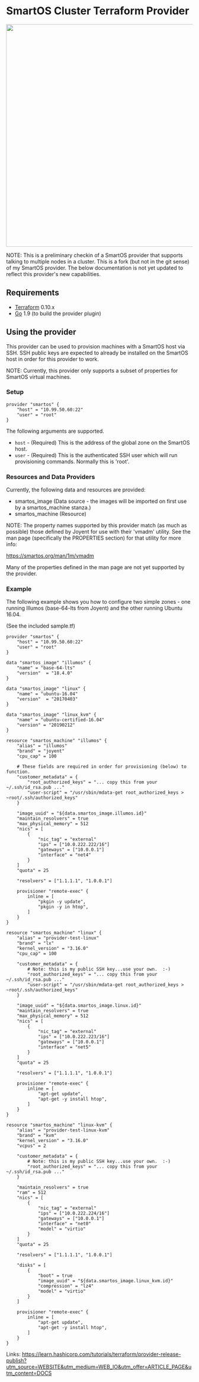 SmartOS Cluster Terraform Provider
=========================

<img src="https://cdn.rawgit.com/hashicorp/terraform-website/master/content/source/assets/images/logo-hashicorp.svg" width="600px">

NOTE: This is a preliminary checkin of a SmartOS provider that supports talking to multiple nodes in a cluster.  This is a fork (but not in the git sense) of my SmartOS provider.   The below documentation is not yet updated to reflect this provider's new capabilities.


Requirements
------------

-	[Terraform](https://www.terraform.io/downloads.html) 0.10.x
-	[Go](https://golang.org/doc/install) 1.9 (to build the provider plugin)

Using the provider
------------------

This provider can be used to provision machines with a SmartOS host via SSH.  SSH public keys are expected to already be installed on the SmartOS host in order for this provider to work.   

NOTE: Currently, this provider only supports a subset of properties for SmartOS virtual machines.

### Setup ###

```hcl
provider "smartos" {
    "host" = "10.99.50.60:22"
    "user" = "root"
}
```

The following arguments are supported.

- `host` - (Required) This is the address of the global zone on the SmartOS host.
- `user` - (Required) This is the authenticated SSH user which will run provisioning commands.   Normally this is 'root'.

### Resources and Data Providers ###

Currently, the following data and resources are provided:

- smartos_image (Data source - the images will be imported on first use by a smartos_machine stanza.)
- smartos_machine (Resource)

NOTE: The property names supported by this provider match (as much as possible) those defined by Joyent for use with their 'vmadm' utility.   See the man page (specifically the PROPERTIES section) for that utility for more info:

https://smartos.org/man/1m/vmadm

Many of the properties defined in the man page are not yet supported by the provider.

### Example ###

The following example shows you how to configure two simple zones - one running Illumos (base-64-lts from Joyent) and the other running Ubuntu 16.04.

(See the included sample.tf)

```hcl
provider "smartos" {
    "host" = "10.99.50.60:22"
    "user" = "root"
}

data "smartos_image" "illumos" {
    "name" = "base-64-lts"
    "version"  = "18.4.0"
}

data "smartos_image" "linux" {
    "name" = "ubuntu-16.04"
    "version"  = "20170403"
}

data "smartos_image" "linux_kvm" {
    "name" = "ubuntu-certified-16.04"
    "version" = "20190212"
}

resource "smartos_machine" "illumos" {
    "alias" = "illumos"
    "brand" = "joyent"
    "cpu_cap" = 100

    # These fields are required in order for provisioning (below) to function.
    "customer_metadata" = {
        "root_authorized_keys" = "... copy this from your ~/.ssh/id_rsa.pub ..."
        "user-script" = "/usr/sbin/mdata-get root_authorized_keys > ~root/.ssh/authorized_keys"
    }

    "image_uuid" = "${data.smartos_image.illumos.id}"
    "maintain_resolvers" = true
    "max_physical_memory" = 512
    "nics" = [
        {
            "nic_tag" = "external"
            "ips" = ["10.0.222.222/16"]
            "gateways" = ["10.0.0.1"]
            "interface" = "net4"
        }
    ]
    "quota" = 25

    "resolvers" = ["1.1.1.1", "1.0.0.1"]

    provisioner "remote-exec" {
        inline = [
            "pkgin -y update",
            "pkgin -y in htop",
        ]
    }
}

resource "smartos_machine" "linux" {
    "alias" = "provider-test-linux"
    "brand" = "lx"
    "kernel_version" = "3.16.0"
    "cpu_cap" = 100

    "customer_metadata" = {
        # Note: this is my public SSH key...use your own.  :-)
        "root_authorized_keys" = "... copy this from your ~/.ssh/id_rsa.pub ..."
        "user-script" = "/usr/sbin/mdata-get root_authorized_keys > ~root/.ssh/authorized_keys"
    }

    "image_uuid" = "${data.smartos_image.linux.id}"
    "maintain_resolvers" = true
    "max_physical_memory" = 512
    "nics" = [
        {
            "nic_tag" = "external"
            "ips" = ["10.0.222.223/16"]
            "gateways" = ["10.0.0.1"]
            "interface" = "net5"
        }
    ]
    "quota" = 25

    "resolvers" = ["1.1.1.1", "1.0.0.1"]

    provisioner "remote-exec" {
        inline = [
            "apt-get update",
            "apt-get -y install htop",
        ]
    }
}

resource "smartos_machine" "linux-kvm" {
    "alias" = "provider-test-linux-kvm"
    "brand" = "kvm"
    "kernel_version" = "3.16.0"
    "vcpus" = 2

    "customer_metadata" = {
        # Note: this is my public SSH key...use your own.  :-)
        "root_authorized_keys" = "... copy this from your ~/.ssh/id_rsa.pub ..."
    }

    "maintain_resolvers" = true
    "ram" = 512
    "nics" = [
        {
            "nic_tag" = "external"
            "ips" = ["10.0.222.224/16"]
            "gateways" = ["10.0.0.1"]
            "interface" = "net0"
            "model" = "virtio"
        }
    ]
    "quota" = 25

    "resolvers" = ["1.1.1.1", "1.0.0.1"]

    "disks" = [
        {
            "boot" = true
            "image_uuid" = "${data.smartos_image.linux_kvm.id}"
            "compression" = "lz4"
            "model" = "virtio"
        }
    ]

    provisioner "remote-exec" {
        inline = [
            "apt-get update",
            "apt-get -y install htop",
        ]
    }
}

```

Links:
https://learn.hashicorp.com/tutorials/terraform/provider-release-publish?utm_source=WEBSITE&utm_medium=WEB_IO&utm_offer=ARTICLE_PAGE&utm_content=DOCS